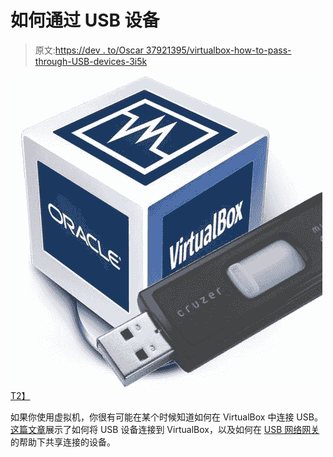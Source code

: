 # 如何通过 USB 设备

> 原文:[https://dev . to/Oscar 37921395/virtualbox-how-to-pass-through-USB-devices-3i5k](https://dev.to/oscar37921395/virtualbox-how-to-pass-through-usb-devices-3i5k)

[![VirtualBox](img/c2fbf35e9fa9ae9f1b2c1c18eb5ee243.png)T2】](https://res.cloudinary.com/practicaldev/image/fetch/s--WUL-hVsr--/c_limit%2Cf_auto%2Cfl_progressive%2Cq_auto%2Cw_880/https://cdn1.radikalno.ru/uploads/2019/9/17/2d32550ae6cdd28008b35be287444d52-full.jpg)

如果你使用虚拟机，你很有可能在某个时候知道如何在 VirtualBox 中连接 USB。[这篇文章](https://www.net-usb.com/virtual-usb/virtualbox-usb-passthrough/)展示了如何将 USB 设备连接到 VirtualBox，以及如何在 [USB 网络网关](https://www.net-usb.com/)的帮助下共享连接的设备。